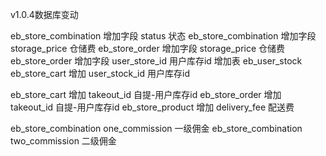 v1.0.4数据库变动

eb_store_combination 增加字段 status 状态 
eb_store_combination 增加字段 storage_price 仓储费
eb_store_order 增加字段 storage_price 仓储费
eb_store_order 增加字段 user_store_id 用户库存id
增加表 eb_user_stock
eb_store_cart 增加 user_stock_id 用户库存id

eb_store_cart 增加 takeout_id 自提-用户库存id
eb_store_order 增加 takeout_id 自提-用户库存id
eb_store_product 增加 delivery_fee 配送费

eb_store_combination one_commission 一级佣金
eb_store_combination two_commission 二级佣金